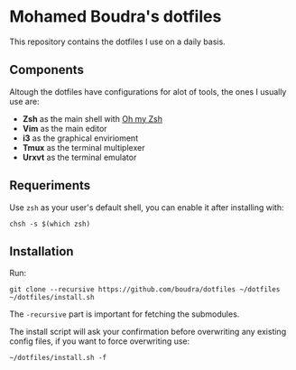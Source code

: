 # Mohamed Boudra's dotfiles

This repository contains the dotfiles I use on a daily basis.

## Components

Altough the dotfiles have configurations for alot of tools, the ones I usually use are:

* **Zsh** as the main shell with [Oh my Zsh](https://github.com/robbyrussell/oh-my-zsh)
* **Vim** as the main editor
* **i3** as the graphical envirioment
* **Tmux** as the terminal multiplexer
* **Urxvt** as the terminal emulator

## Requeriments

Use ```zsh``` as your user's default shell, you can enable it after installing with:

```
chsh -s $(which zsh)
```

## Installation

Run:
```
git clone --recursive https://github.com/boudra/dotfiles ~/dotfiles
~/dotfiles/install.sh
```
The ```-recursive``` part is important for fetching the submodules.

The install script will ask your confirmation before overwriting any existing config files, if you want to force overwriting use:

```
~/dotfiles/install.sh -f
````
